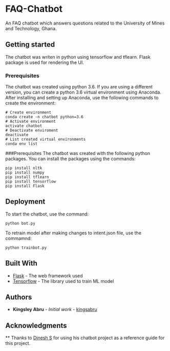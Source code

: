 # FAQ-Chatbot
An FAQ chatbot which answers questions related to the University of Mines and Technology, Ghana.

## Getting started
The chatbot was writen in python using tensorflow and tflearn. Flask package is used for rendering the UI.

### Prerequisites
The chatbot was created using python 3.6. If you are using a different version, you can create a python 3.6 virtual environment using Anaconda. After installing and setting up Anaconda, use the following commands to create the environment:
```
# Create environment
conda create -n chatbot python=3.6
# Activate environment
activate chatbot
# Deactivate enviroment
deactivate
# List created virtual environments
conda env list
```
###Prerequisites
The chatbot was created with the following python packages. You can install the packages using the commands:
```
pip install nltk 
pip install numpy
pip install tflearn
pip install tensorflow
pip install Flask
```
## Deployment
To start the chatbot, use the command:
```
python bot.py 
```
To retrain model after making changes to intent.json file, use the commamnd:
```
python trainbot.py
```
## Built With
* [Flask](https://www.fullstackpython.com/) - The web framework used
* [Tensorflow](https://www.tensorflow.org/) - The library used to train ML model

## Authors
* **Kingsley Abru** - *Initial work* - [kingsabru](https://github.com/kingsabru)

## Acknowledgments
** Thanks to [Dinesh S](https://github.com/dineshsambasivam) for using his chatbot project as a reference guide for this project.
